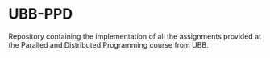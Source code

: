 # UBB-PPD

Repository containing the implementation of all the assignments provided at the Paralled and Distributed Programming course from UBB.
